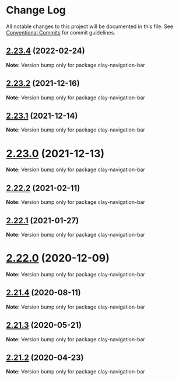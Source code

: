 # Change Log

All notable changes to this project will be documented in this file.
See [Conventional Commits](https://conventionalcommits.org) for commit guidelines.

## [2.23.4](https://github.com/liferay/clay/tree/master/packages/clay-navigation-bar/compare/v2.23.3...v2.23.4) (2022-02-24)

**Note:** Version bump only for package clay-navigation-bar





## [2.23.2](https://github.com/liferay/clay/compare/v2.23.1...v2.23.2) (2021-12-16)

**Note:** Version bump only for package clay-navigation-bar





## [2.23.1](https://github.com/liferay/clay/tree/master/packages/clay-navigation-bar/compare/v2.23.0...v2.23.1) (2021-12-14)

**Note:** Version bump only for package clay-navigation-bar





# [2.23.0](https://github.com/liferay/clay/tree/master/packages/clay-navigation-bar/compare/v2.22.4...v2.23.0) (2021-12-13)

**Note:** Version bump only for package clay-navigation-bar





## [2.22.2](https://github.com/liferay/clay/tree/master/packages/clay-navigation-bar/compare/v2.22.1...v2.22.2) (2021-02-11)

**Note:** Version bump only for package clay-navigation-bar





## [2.22.1](https://github.com/liferay/clay/tree/master/packages/clay-navigation-bar/compare/v2.22.0...v2.22.1) (2021-01-27)

**Note:** Version bump only for package clay-navigation-bar





# [2.22.0](https://github.com/liferay/clay/tree/master/packages/clay-navigation-bar/compare/v2.21.5...v2.22.0) (2020-12-09)

**Note:** Version bump only for package clay-navigation-bar





## [2.21.4](https://github.com/liferay/clay/tree/master/packages/clay-navigation-bar/compare/v2.21.3...v2.21.4) (2020-08-11)

**Note:** Version bump only for package clay-navigation-bar





## [2.21.3](https://github.com/liferay/clay/tree/master/packages/clay-navigation-bar/compare/v2.21.2...v2.21.3) (2020-05-21)

**Note:** Version bump only for package clay-navigation-bar





## [2.21.2](https://github.com/liferay/clay/tree/master/packages/clay-navigation-bar/compare/v2.21.1...v2.21.2) (2020-04-23)

**Note:** Version bump only for package clay-navigation-bar
